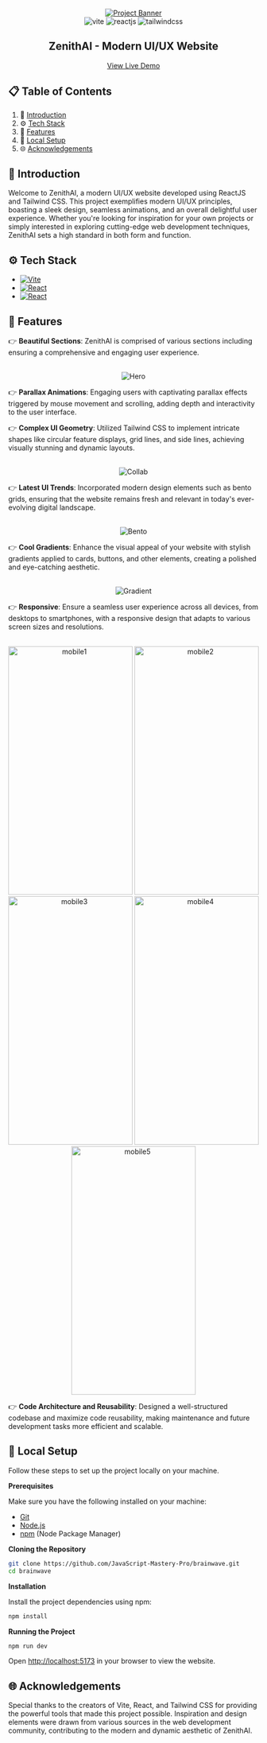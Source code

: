 <div align="center">
  <br />
    <a href="https://youtu.be/B91wc5dCEBA" target="_blank">
      <img src="https://i.ibb.co/Kqdv8j1/Image-from.png" alt="Project Banner">
    </a>
  <br />

  <div>
    <img src="https://img.shields.io/badge/Vite-4f19a0?style=for-the-badge&logo=vite&logoColor=white" alt="vite" />
    <img src="https://img.shields.io/badge/ReactJS-20232A?style=for-the-badge&logo=react&logoColor=61DAFB" alt="reactjs" />
    <img src="https://img.shields.io/badge/Tailwind%20CSS-35495E?style=for-the-badge&logo=tailwindcss&logoColor=4FC08D" alt="tailwindcss" />
  </div>

  <h2 align="center">ZenithAI - Modern UI/UX Website</h2>

   <div align="center">
     <a href="https://zenithai.netlify.app/" target="_blank">View Live Demo</a>
    </div>
</div>

## 📋 <a name="table">Table of Contents</a>

1. 🤖 [Introduction](#introduction)
2. ⚙️ [Tech Stack](#tech-stack)
3. 🔋 [Features](#features)
4. 🤸 [Local Setup](#local-setup)
5. 🌐 [Acknowledgements](#ack)


## <a name="introduction">🤖 Introduction</a>

Welcome to ZenithAI, a modern UI/UX website developed using ReactJS and Tailwind CSS. This project exemplifies modern UI/UX principles, boasting a sleek design, seamless animations, and an overall delightful user experience. Whether you're looking for inspiration for your own projects or simply interested in exploring cutting-edge web development techniques, ZenithAI sets a high standard in both form and function.


## <a name="tech-stack">⚙️ Tech Stack</a>

* [![Vite][Vite]][Vite-url]
* [![React][ReactJS]][React-url]
* [![React][TailwindCSS]][Tailwind-url]

## <a name="features">🔋 Features</a>

👉 **Beautiful Sections**: ZenithAI is comprised of various sections including ensuring a comprehensive and engaging user experience.

<div align="center">
  <br />
    <img src="https://github.com/arcc-hitt/ZenithAI/assets/118602888/183423c3-d4b7-48c4-ad82-c0006dabca41" alt="Hero">
  <br />
</div>

👉 **Parallax Animations**: Engaging users with captivating parallax effects triggered by mouse movement and scrolling, adding depth and interactivity to the user interface.

👉 **Complex UI Geometry**: Utilized Tailwind CSS to implement intricate shapes like circular feature displays, grid lines, and side lines, achieving visually stunning and dynamic layouts.

<div align="center">
  <br />
    <img src="https://github.com/arcc-hitt/ZenithAI/assets/118602888/3fb13c4d-f60c-4e2e-80d8-b15446f9f0b4" alt="Collab">
  <br />
</div>

👉 **Latest UI Trends**: Incorporated modern design elements such as bento grids, ensuring that the website remains fresh and relevant in today's ever-evolving digital landscape.

<div align="center">
  <br />
    <img src="https://github.com/arcc-hitt/ZenithAI/assets/118602888/0fbeca48-2dd5-4789-94d9-ad0bef79af4b" alt="Bento">
  <br />
</div>

👉 **Cool Gradients**: Enhance the visual appeal of your website with stylish gradients applied to cards, buttons, and other elements, creating a polished and eye-catching aesthetic.

<div align="center">
  <br />
    <img src="https://github.com/arcc-hitt/ZenithAI/assets/118602888/fc5f178d-2594-4665-a0c4-11ecbd81eb12" alt="Gradient">
  <br />
</div>

👉 **Responsive**: Ensure a seamless user experience across all devices, from desktops to smartphones, with a responsive design that adapts to various screen sizes and resolutions.

<div align="center">
  <br />
    <img src="https://github.com/arcc-hitt/ZenithAI/assets/118602888/0343403f-c047-4571-ba04-b2259856744e" alt="mobile1" width="250px" height="500px">
    <img src="https://github.com/arcc-hitt/ZenithAI/assets/118602888/b9f3a618-1913-4107-8438-fd51bb1a9b48" alt="mobile2" width="250px" height="500px">
    <img src="https://github.com/arcc-hitt/ZenithAI/assets/118602888/8e0dd58c-eef8-4849-9874-2cac52ea5776" alt="mobile3" width="250px" height="500px">
    <img src="https://github.com/arcc-hitt/ZenithAI/assets/118602888/858967a3-24fd-4b83-bf19-39581b5897a9" alt="mobile4" width="250px" height="500px">
    <img src="https://github.com/arcc-hitt/ZenithAI/assets/118602888/19bd8d32-4bbe-4485-bea0-652785a0c1ee" alt="mobile5" width="250px" height="500px">
  <br />
</div>

👉 **Code Architecture and Reusability**: Designed a well-structured codebase and maximize code reusability, making maintenance and future development tasks more efficient and scalable.

## <a name="local-setup">🤸 Local Setup</a>

Follow these steps to set up the project locally on your machine.

**Prerequisites**

Make sure you have the following installed on your machine:

- [Git](https://git-scm.com/)
- [Node.js](https://nodejs.org/en)
- [npm](https://www.npmjs.com/) (Node Package Manager)

**Cloning the Repository**

```bash
git clone https://github.com/JavaScript-Mastery-Pro/brainwave.git
cd brainwave
```

**Installation**

Install the project dependencies using npm:

```bash
npm install
```

**Running the Project**

```bash
npm run dev
```

Open [http://localhost:5173](http://localhost:5173) in your browser to view the website.

## <a name="ack">🌐 Acknowledgements</a>

Special thanks to the creators of Vite, React, and Tailwind CSS for providing the powerful tools that made this project possible.
Inspiration and design elements were drawn from various sources in the web development community, contributing to the modern and dynamic aesthetic of ZenithAI.

[Vite]: https://img.shields.io/badge/Vite-4f19a0?style=for-the-badge&logo=vite&logoColor=white
[Vite-url]: https://vitejs.dev/

[ReactJS]: https://img.shields.io/badge/ReactJS-20232A?style=for-the-badge&logo=react&logoColor=61DAFB
[React-url]: https://reactjs.org/

[TailwindCSS]: https://img.shields.io/badge/Tailwind%20CSS-35495E?style=for-the-badge&logo=tailwindcss&logoColor=4FC08D
[Tailwind-url]: https://tailwindcss.com/
#
